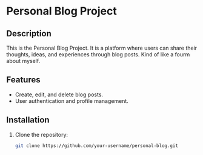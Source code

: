# Personal Blog Project

## Description
This is the Personal Blog Project.
It is a platform where users can share their thoughts, ideas, and experiences through blog posts.
Kind of like a fourm about myself.

## Features
- Create, edit, and delete blog posts.
- User authentication and profile management.

## Installation
1. Clone the repository:
   ```sh
   git clone https://github.com/your-username/personal-blog.git